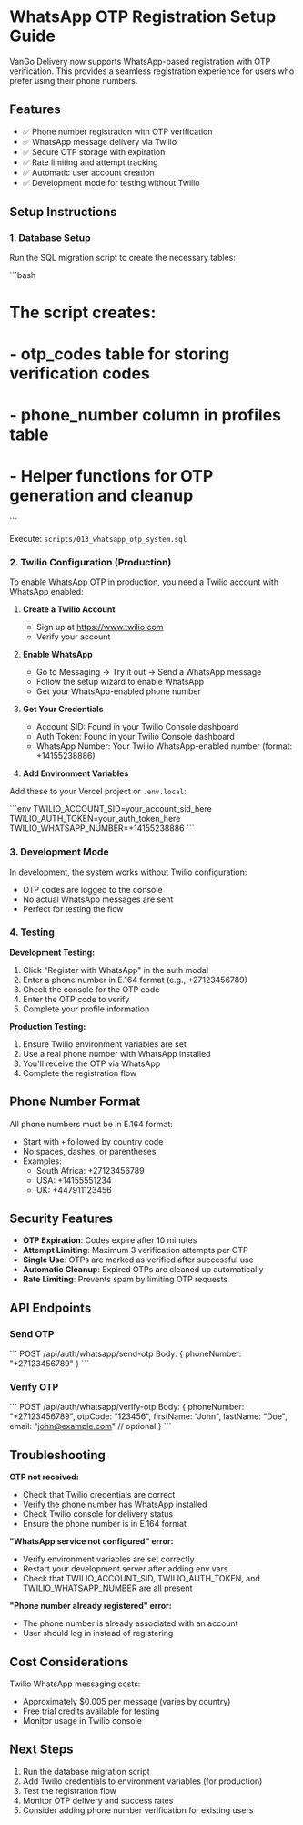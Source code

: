 # WhatsApp OTP Registration Setup Guide

VanGo Delivery now supports WhatsApp-based registration with OTP verification. This provides a seamless registration experience for users who prefer using their phone numbers.

## Features

- ✅ Phone number registration with OTP verification
- ✅ WhatsApp message delivery via Twilio
- ✅ Secure OTP storage with expiration
- ✅ Rate limiting and attempt tracking
- ✅ Automatic user account creation
- ✅ Development mode for testing without Twilio

## Setup Instructions

### 1. Database Setup

Run the SQL migration script to create the necessary tables:

\`\`\`bash
# The script creates:
# - otp_codes table for storing verification codes
# - phone_number column in profiles table
# - Helper functions for OTP generation and cleanup
\`\`\`

Execute: `scripts/013_whatsapp_otp_system.sql`

### 2. Twilio Configuration (Production)

To enable WhatsApp OTP in production, you need a Twilio account with WhatsApp enabled:

1. **Create a Twilio Account**
   - Sign up at https://www.twilio.com
   - Verify your account

2. **Enable WhatsApp**
   - Go to Messaging → Try it out → Send a WhatsApp message
   - Follow the setup wizard to enable WhatsApp
   - Get your WhatsApp-enabled phone number

3. **Get Your Credentials**
   - Account SID: Found in your Twilio Console dashboard
   - Auth Token: Found in your Twilio Console dashboard
   - WhatsApp Number: Your Twilio WhatsApp-enabled number (format: +14155238886)

4. **Add Environment Variables**

Add these to your Vercel project or `.env.local`:

\`\`\`env
TWILIO_ACCOUNT_SID=your_account_sid_here
TWILIO_AUTH_TOKEN=your_auth_token_here
TWILIO_WHATSAPP_NUMBER=+14155238886
\`\`\`

### 3. Development Mode

In development, the system works without Twilio configuration:
- OTP codes are logged to the console
- No actual WhatsApp messages are sent
- Perfect for testing the flow

### 4. Testing

**Development Testing:**
1. Click "Register with WhatsApp" in the auth modal
2. Enter a phone number in E.164 format (e.g., +27123456789)
3. Check the console for the OTP code
4. Enter the OTP code to verify
5. Complete your profile information

**Production Testing:**
1. Ensure Twilio environment variables are set
2. Use a real phone number with WhatsApp installed
3. You'll receive the OTP via WhatsApp
4. Complete the registration flow

## Phone Number Format

All phone numbers must be in E.164 format:
- Start with `+` followed by country code
- No spaces, dashes, or parentheses
- Examples:
  - South Africa: +27123456789
  - USA: +14155551234
  - UK: +447911123456

## Security Features

- **OTP Expiration**: Codes expire after 10 minutes
- **Attempt Limiting**: Maximum 3 verification attempts per OTP
- **Single Use**: OTPs are marked as verified after successful use
- **Automatic Cleanup**: Expired OTPs are cleaned up automatically
- **Rate Limiting**: Prevents spam by limiting OTP requests

## API Endpoints

### Send OTP
\`\`\`
POST /api/auth/whatsapp/send-otp
Body: { phoneNumber: "+27123456789" }
\`\`\`

### Verify OTP
\`\`\`
POST /api/auth/whatsapp/verify-otp
Body: {
  phoneNumber: "+27123456789",
  otpCode: "123456",
  firstName: "John",
  lastName: "Doe",
  email: "john@example.com" // optional
}
\`\`\`

## Troubleshooting

**OTP not received:**
- Check that Twilio credentials are correct
- Verify the phone number has WhatsApp installed
- Check Twilio console for delivery status
- Ensure the phone number is in E.164 format

**"WhatsApp service not configured" error:**
- Verify environment variables are set correctly
- Restart your development server after adding env vars
- Check that TWILIO_ACCOUNT_SID, TWILIO_AUTH_TOKEN, and TWILIO_WHATSAPP_NUMBER are all present

**"Phone number already registered" error:**
- The phone number is already associated with an account
- User should log in instead of registering

## Cost Considerations

Twilio WhatsApp messaging costs:
- Approximately $0.005 per message (varies by country)
- Free trial credits available for testing
- Monitor usage in Twilio console

## Next Steps

1. Run the database migration script
2. Add Twilio credentials to environment variables (for production)
3. Test the registration flow
4. Monitor OTP delivery and success rates
5. Consider adding phone number verification for existing users
